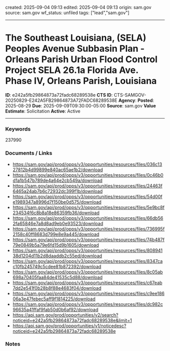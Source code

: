 created: 2025-09-04 09:13
edited: 2025-09-04 09:13
origin: sam.gov
source: sam.gov
wf_status: unfiled
tags: ["lead","sam.gov"]

---

# The Southeast Louisiana, (SELA) Peoples Avenue Subbasin Plan - Orleans Parish Urban Flood Control Project SELA 26.1a Florida Ave. Phase IV, Orleans Parish, Louisiana

**ID**: e242a5fb29864873a72fadc68289538e
**CTS ID**: CTS-SAMGOV-20250829-E242A5FB29864873A72FADC68289538E
**Agency**: 
**Posted**: 2025-08-29
**Due**: 2025-09-09T09:30:00-05:00
**Source**: sam.gov
**Value Estimate**: Solicitation
**Active**: Active

---

### Keywords
237990

### Documents / Links
- <https://sam.gov/api/prod/opps/v3/opportunities/resources/files/036c1327812b4d99899e840ac65ae1b2/download>
- <https://sam.gov/api/prod/opps/v3/opportunities/resources/files/0c46b0d1a1b547b789de4a64e2cb549a/download>
- <https://sam.gov/api/prod/opps/v3/opportunities/resources/files/24463f6465a24ab7b6c72932dc399f1b/download>
- <https://sam.gov/api/prod/opps/v3/opportunities/resources/files/54d00fe1989347a8996d7f150be0d575/download>
- <https://sam.gov/api/prod/opps/v3/opportunities/resources/files/5e9bc8f234534f6c8b8a18e86359fb36/download>
- <https://sam.gov/api/prod/opps/v3/opportunities/resources/files/66db562fa65846e7a8d8ad9eb0e93523/download>
- <https://sam.gov/api/prod/opps/v3/opportunities/resources/files/736995f2158c40ff8683d799e8e9a445/download>
- <https://sam.gov/api/prod/opps/v3/opportunities/resources/files/74b487f79e0849b5a79e6fd15d9b1605/download>
- <https://sam.gov/api/prod/opps/v3/opportunities/resources/files/80894138d1204d11b2d8daaddb2c55ed/download>
- <https://sam.gov/api/prod/opps/v3/opportunities/resources/files/8347cac10fb245749c5cdee81b872392/download>
- <https://sam.gov/api/prod/opps/v3/opportunities/resources/files/8c05ab698a70405faa84de41535c5d88/download>
- <https://sam.gov/api/prod/opps/v3/opportunities/resources/files/c67eab7dd2e541f0b28b8f88e4683f04/download>
- <https://sam.gov/api/prod/opps/v3/opportunities/resources/files/c9ee18606a3e47febec5aff9f1814225/download>
- <https://sam.gov/api/prod/opps/v3/opportunities/resources/files/dc982c96635a41ffaf9fab50d0b6af92/download>
- <https://api.sam.gov/prod/opportunities/v2/search?noticeid=e242a5fb29864873a72fadc68289538e&limit=1>
- <https://api.sam.gov/prod/opportunities/v1/noticedesc?noticeid=e242a5fb29864873a72fadc68289538e>

### Notes

